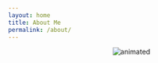 ```yaml
---
layout: home
title: About Me
permalink: /about/
---
```


<p align=center> 
  <img src="https://giphy.com/gifs/2000s-00s-middle-school-MeJgB3yMMwIaHmKD4z", alt="animated" />
</p>

